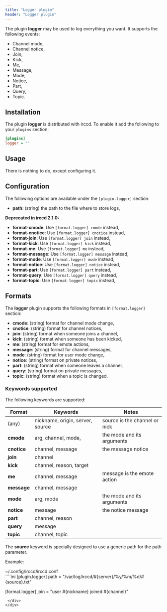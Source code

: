 ```yaml
---
title: "Logger plugin"
header: "Logger plugin"
---
```


The plugin **logger** may be used to log everything you want. It supports the following events:

  - Channel mode,
  - Channel notice,
  - Join,
  - Kick,
  - Me,
  - Message,
  - Mode,
  - Notice,
  - Part,
  - Query,
  - Topic.

## Installation

The plugin **logger** is distributed with irccd. To enable it add the following to your `plugins` section:

````ini
[plugins]
logger = ""
````

## Usage

There is nothing to do, except configuring it.

## Configuration

The following options are available under the `[plugin.logger]` section:

  - **path**: (string) the path to the file where to store logs,

**Deprecated in irccd 2.1.0:**

  - **format-cmode**: Use `[format.logger] cmode` instead,
  - **format-cnotice**: Use `[format.logger] cnotice` instead,
  - **format-join**: Use `[format.logger] join` instead,
  - **format-kick**: Use `[format.logger] kick` instead,
  - **format-me**: Use `[format.logger] me` instead,
  - **format-message**: Use `[format.logger] message` instead,
  - **format-mode**: Use `[format.logger] mode` instead,
  - **format-notice**: Use `[format.logger] notice` instead,
  - **format-part**: Use `[format.logger] part` instead,
  - **format-query**: Use `[format.logger] query` instead,
  - **format-topic**: Use `[format.logger] topic` instead,

## Formats

The **logger** plugin supports the following formats in `[format.logger]` section:

  - **cmode**: (string) format for channel mode change,
  - **cnotice**: (string) format for channel notices,
  - **join**: (string) format when someone joins a channel,
  - **kick**: (string) format when someone has been kicked,
  - **me**: (string) format for emote actions,
  - **message**: (string) format for channel messages,
  - **mode**: (string) format for user mode change,
  - **notice**: (string) format on private notices,
  - **part**: (string) format when someone leaves a channel,
  - **query**: (string) format on private messages,
  - **topic**: (string) format when a topic is changed.

### Keywords supported

The following keywords are supported:

| Format      | Keywords                          | Notes                           |
|-------------|-----------------------------------|---------------------------------|
| (any)       | nickname, origin, server, source  | source is the channel or nick   |
| **cmode**   | arg, channel, mode,               | the mode and its arguments      |
| **cnotice** | channel, message                  | the message notice              |
| **join**    | channel                           |                                 |
| **kick**    | channel, reason, target           |                                 |
| **me**      | channel, message                  | message is the emote action     |
| **message** | channel, message                  |                                 |
| **mode**    | arg, mode                         | the mode and its arguments      |
| **notice**  | message                           | the notice message              |
| **part**    | channel, reason                   |                                 |
| **query**   | message                           |                                 |
| **topic**   | channel, topic                    |                                 |

The **source** keyword is specially designed to use a generic path for the path parameter.

Example:

<div class="panel panel-info">
 <div class="panel-heading">~/.config/irccd/irccd.conf</div>
 <div class="panel-body">
````ini
[plugin.logger]
path = "/var/log/irccd/#{server}/%y/%m/%d/#{source}.txt"

[format.logger]
join = "user #{nickname} joined #{channel}"
````
 </div>
</div>
